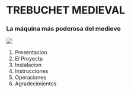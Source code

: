 # TREBUCHET MEDIEVAL

### La máquina más poderosa del medievo

<img src="https://upload.wikimedia.org/wikipedia/commons/thumb/b/b2/Trebuchet_Castelnaud.jpg/800px-Trebuchet_Castelnaud.jpg">


1. Presentacion
2. El Proyectp
3. Instalacion
4. Instrucciones
5. Operaciones
6. Agradecimientos

